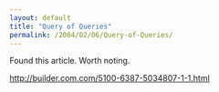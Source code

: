 ```yaml
---
layout: default
title: "Query of Queries"
permalink: /2004/02/06/Query-of-Queries/
---
```


<P>Found this article. Worth noting.</P>
<P><A class="" href="http://builder.com.com/5100-6387-5034807-1-1.html" target=_blank>http://builder.com.com/5100-6387-5034807-1-1.html</A></P>